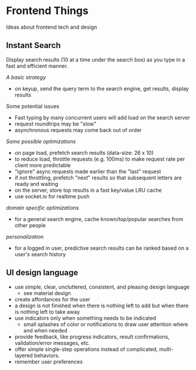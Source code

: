 # Frontend Things

Ideas about frontend tech and design

## Instant Search

Display search results (10 at a time under the search box) as you type in a fast and efficient manner.

*A basic strategy*
* on keyup, send the query term to the search engine, get results, display results

Some potential issues
* Fast typing by many concurrent users will add load on the search server
* request roundtrips may be "slow"
* asynchronous requests may come back out of order

*Some possible optimizations*
* on page load, prefetch search results (data-size: 26 x 10)
* to reduce load, throttle requests (e.g. 100ms) to make request rate per client more predictable
* "ignore" async requests made earlier than the "last" request
* if not throttling, prefetch "next" results so that subsequent letters are ready and waiting
* on the server, store top results in a fast key/value LRU cache
* use socket.io for realtime push

*domain specific optimizations*
* for a general search engine, cache known/top/popular searches from other people

*personalization*
* for a logged in user, predictive search results can be ranked based on a user's search history

## UI design language

* use simple, clear, uncluttered, consistent, and pleasing design language
   * see material design
* create affordances for the user
* a design is not finished when there is nothing left to add but when there is nothing left to take away
* use indicators only when something needs to be indicated
   * small splashes of color or notifications to draw user attention where and when needed
* provide feedback, like progress indicators, result confirmations, validation/error messages, etc.
* offer simple single-step operations instead of complicated, multi-layered behaviors.
* remember user preferences

